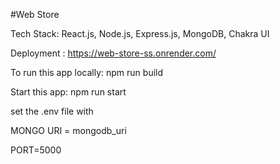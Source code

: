 #Web Store 

Tech Stack: React.js, Node.js, Express.js, MongoDB, Chakra UI

Deployment : https://web-store-ss.onrender.com/

To run this app locally: npm run build

Start this app: npm run start

set the .env file with 

MONGO URI = mongodb_uri

PORT=5000
